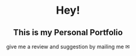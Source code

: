 <div style="text-align:center;">

  <h1>Hey!</h1>
  <h2>This is my Personal Portfolio</h2>
  <p>give me a review and suggestion by mailing me ✉</p>
  
</div>
